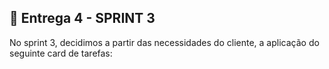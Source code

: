 ## :rocket: Entrega 4 - SPRINT 3

No sprint 3, decidimos a partir das necessidades do cliente, a aplicação do seguinte card de tarefas:
